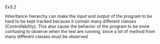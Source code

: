 Ex3.2

Inheritance hierarchy can make the input and output of the program to be hard to be kept tracked because it contain many different classes (Controllability).
This also cause the behavior of the program to be more confusing to observe when the test are running, since a lot of method from many different classes must be observed

